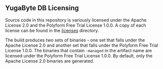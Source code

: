 ## YugaByte DB Licensing

Source code in this repository is variously licensed under the Apache License 2.0 and the Polyform Free Trial License 1.0.0. A copy of each license can be found in the [licenses](licenses) directory.

The build produces two sets of binaries - one set that falls under the Apache License 2.0 and another set that falls under the Polyform Free Trial License 1.0.0. The binaries that contain `-managed` in the artifact name are licensed under the Polyform Free Trial License 1.0.0. By default, only the Apache License 2.0 binaries are generated.
